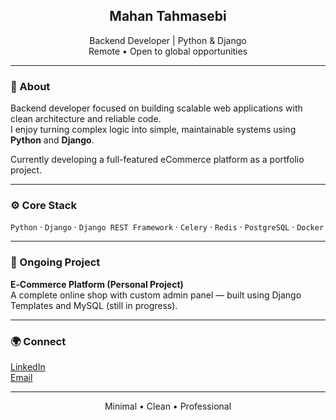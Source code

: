 <h2 align="center">Mahan Tahmasebi</h2>
<p align="center">
  Backend Developer | Python & Django  
  <br>Remote • Open to global opportunities
</p>

---

### 🧠 About
Backend developer focused on building scalable web applications with clean architecture and reliable code.  
I enjoy turning complex logic into simple, maintainable systems using **Python** and **Django**.

Currently developing a full-featured eCommerce platform as a portfolio project.

---

### ⚙️ Core Stack
`Python` · `Django` · `Django REST Framework` · `Celery` · `Redis` · `PostgreSQL` · `Docker`

---

### 💼 Ongoing Project
**E‑Commerce Platform (Personal Project)**  
A complete online shop with custom admin panel — built using Django Templates and MySQL (still in progress).

---

### 🌍 Connect
[LinkedIn](https://www.linkedin.com/in/mahan-thmasbi-832b68384)  
[Email](mahan.tahmasbi85@gemail.com)

---

<p align="center">Minimal • Clean • Professional</p>
